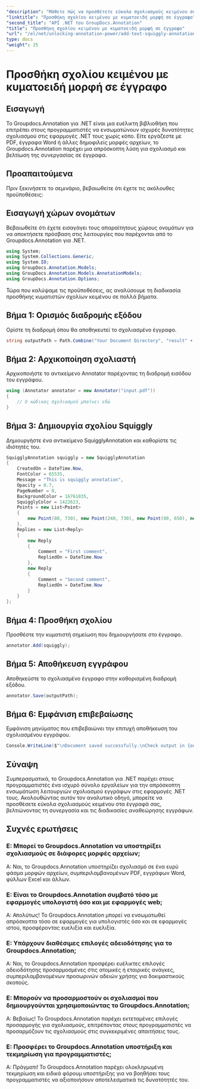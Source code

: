 ```yaml
---
"description": "Μάθετε πώς να προσθέτετε εύκολα σχολιασμούς κειμένου σε έγγραφα χρησιμοποιώντας το Groupdocs.Annotation για .NET. Βελτιώστε τη συνεργασία και τις διαδικασίες αναθεώρησης εγγράφων."
"linktitle": "Προσθήκη σχολίου κειμένου με κυματοειδή μορφή σε έγγραφο"
"second_title": "API .NET του GroupDocs.Annotation"
"title": "Προσθήκη σχολίου κειμένου με κυματοειδή μορφή σε έγγραφο"
"url": "/el/net/unlocking-annotation-power/add-text-squiggly-annotation/"
type: docs
"weight": 25
---
```


# Προσθήκη σχολίου κειμένου με κυματοειδή μορφή σε έγγραφο

## Εισαγωγή

Το Groupdocs.Annotation για .NET είναι μια ευέλικτη βιβλιοθήκη που επιτρέπει στους προγραμματιστές να ενσωματώνουν ισχυρές δυνατότητες σχολιασμού στις εφαρμογές .NET τους χωρίς κόπο. Είτε εργάζεστε με PDF, έγγραφα Word ή άλλες δημοφιλείς μορφές αρχείων, το Groupdocs.Annotation παρέχει μια απρόσκοπτη λύση για σχολιασμό και βελτίωση της συνεργασίας σε έγγραφα.

## Προαπαιτούμενα

Πριν ξεκινήσετε το σεμινάριο, βεβαιωθείτε ότι έχετε τις ακόλουθες προϋποθέσεις:

## Εισαγωγή χώρων ονομάτων

Βεβαιωθείτε ότι έχετε εισαγάγει τους απαραίτητους χώρους ονομάτων για να αποκτήσετε πρόσβαση στις λειτουργίες που παρέχονται από το Groupdocs.Annotation για .NET.

```csharp
using System;
using System.Collections.Generic;
using System.IO;
using GroupDocs.Annotation.Models;
using GroupDocs.Annotation.Models.AnnotationModels;
using GroupDocs.Annotation.Options;
```

Τώρα που καλύψαμε τις προϋποθέσεις, ας αναλύσουμε τη διαδικασία προσθήκης κυματιστών σχολίων κειμένου σε πολλά βήματα.

## Βήμα 1: Ορισμός διαδρομής εξόδου

Ορίστε τη διαδρομή όπου θα αποθηκευτεί το σχολιασμένο έγγραφο.

```csharp
string outputPath = Path.Combine("Your Document Directory", "result" + Path.GetExtension("input.pdf"));
```

## Βήμα 2: Αρχικοποίηση σχολιαστή

Αρχικοποιήστε το αντικείμενο Annotator παρέχοντας τη διαδρομή εισόδου του εγγράφου.

```csharp
using (Annotator annotator = new Annotator("input.pdf"))
{
    // Ο κώδικας σχολιασμού μπαίνει εδώ
}
```

## Βήμα 3: Δημιουργία σχολίου Squiggly

Δημιουργήστε ένα αντικείμενο SquigglyAnnotation και καθορίστε τις ιδιότητές του.

```csharp
SquigglyAnnotation squiggly = new SquigglyAnnotation
{
    CreatedOn = DateTime.Now,
    FontColor = 65535,
    Message = "This is squiggly annotation",
    Opacity = 0.7,
    PageNumber = 0,
    BackgroundColor = 16761035,
    SquigglyColor = 1422623,
    Points = new List<Point>
    {
        new Point(80, 730), new Point(240, 730), new Point(80, 650), new Point(240, 650)
    },
    Replies = new List<Reply>
    {
        new Reply
        {
            Comment = "First comment",
            RepliedOn = DateTime.Now
        },
        new Reply
        {
            Comment = "Second comment",
            RepliedOn = DateTime.Now
        }
    }
};
```

## Βήμα 4: Προσθήκη σχολίου

Προσθέστε την κυματιστή σημείωση που δημιουργήσατε στο έγγραφο.

```csharp
annotator.Add(squiggly);
```

## Βήμα 5: Αποθήκευση εγγράφου

Αποθηκεύστε το σχολιασμένο έγγραφο στην καθορισμένη διαδρομή εξόδου.

```csharp
annotator.Save(outputPath);
```

## Βήμα 6: Εμφάνιση επιβεβαίωσης

Εμφάνιση μηνύματος που επιβεβαιώνει την επιτυχή αποθήκευση του σχολιασμένου εγγράφου.

```csharp
Console.WriteLine($"\nDocument saved successfully.\nCheck output in {outputPath}.");
```

## Σύναψη

Συμπερασματικά, το Groupdocs.Annotation για .NET παρέχει στους προγραμματιστές ένα ισχυρό σύνολο εργαλείων για την απρόσκοπτη ενσωμάτωση λειτουργιών σχολιασμού εγγράφων στις εφαρμογές .NET τους. Ακολουθώντας αυτόν τον αναλυτικό οδηγό, μπορείτε να προσθέσετε εύκολα σχολιασμούς κειμένου στα έγγραφά σας, βελτιώνοντας τη συνεργασία και τις διαδικασίες αναθεώρησης εγγράφων.

## Συχνές ερωτήσεις

### Ε: Μπορεί το Groupdocs.Annotation να υποστηρίξει σχολιασμούς σε διάφορες μορφές αρχείων;

Α: Ναι, το Groupdocs.Annotation υποστηρίζει σχολιασμό σε ένα ευρύ φάσμα μορφών αρχείων, συμπεριλαμβανομένων PDF, εγγράφων Word, φύλλων Excel και άλλων.

### Ε: Είναι το Groupdocs.Annotation συμβατό τόσο με εφαρμογές υπολογιστή όσο και με εφαρμογές web;

Α: Απολύτως! Το Groupdocs.Annotation μπορεί να ενσωματωθεί απρόσκοπτα τόσο σε εφαρμογές για υπολογιστές όσο και σε εφαρμογές ιστού, προσφέροντας ευελιξία και ευελιξία.

### Ε: Υπάρχουν διαθέσιμες επιλογές αδειοδότησης για το Groupdocs.Annotation;

Α: Ναι, το Groupdocs.Annotation προσφέρει ευέλικτες επιλογές αδειοδότησης προσαρμοσμένες στις ατομικές ή εταιρικές ανάγκες, συμπεριλαμβανομένων προσωρινών αδειών χρήσης για δοκιμαστικούς σκοπούς.

### Ε: Μπορούν να προσαρμοστούν οι σχολιασμοί που δημιουργούνται χρησιμοποιώντας το Groupdocs.Annotation;

Α: Βεβαίως! Το Groupdocs.Annotation παρέχει εκτεταμένες επιλογές προσαρμογής για σχολιασμούς, επιτρέποντας στους προγραμματιστές να προσαρμόζουν τις σχολιασμούς στις συγκεκριμένες απαιτήσεις τους.

### Ε: Προσφέρει το Groupdocs.Annotation υποστήριξη και τεκμηρίωση για προγραμματιστές;

Α: Πράγματι! Το Groupdocs.Annotation παρέχει ολοκληρωμένη τεκμηρίωση και ειδικά φόρουμ υποστήριξης για να βοηθήσει τους προγραμματιστές να αξιοποιήσουν αποτελεσματικά τις δυνατότητές του.